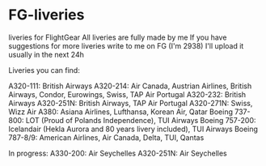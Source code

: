 # FG-liveries
liveries for FlightGear
All liveries are fully made by me
If you have suggestions for more liveries write to me on FG (I'm 2938)
I'll upload it usually in the next 24h

Liveries you can find:

A320-111: British Airways
A320-214: Air Canada, Austrian Airlines, British Airways, Condor, Eurowings, Swiss, TAP Air Portugal
A320-232: British Airways
A320-251N: British Airways, TAP Air Portugal
A320-271N: Swiss, Wizz Air
A380: Asiana Airlines, Lufthansa, Korean Air, Qatar
Boeing 737-800: LOT (Proud of Polands Independence), TUI Airways
Boeing 757-200: Icelandair (Hekla Aurora and 80 years livery included), TUI Airways
Boeing 787-8/9: American Airlines, Air Canada, Delta, TUI, Qantas

In progress:
A330-200: Air Seychelles
A320-251N: Air Seychelles




